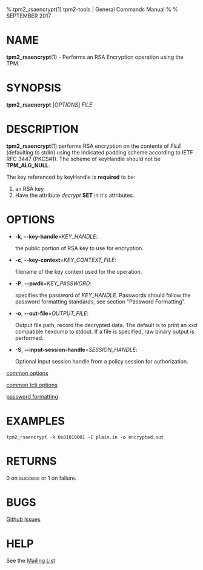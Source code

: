 % tpm2_rsaencrypt(1) tpm2-tools | General Commands Manual
%
% SEPTEMBER 2017

# NAME

**tpm2_rsaencrypt**(1) - Performs an RSA Encryption operation using the TPM.

# SYNOPSIS

**tpm2_rsaencrypt** [*OPTIONS*] _FILE_

# DESCRIPTION

**tpm2_rsaencrypt**(1) performs RSA encryption on the contents of _FILE_
(defaulting to stdin) using the indicated padding scheme according to
IETF RFC 3447 (PKCS#1). The scheme of keyHandle should not be **TPM_ALG_NULL**.

The key referenced by keyHandle is **required** to be:

1. an RSA key
2. Have the attribute *decrypt* **SET** in it's attributes.

# OPTIONS

  * **-k**, **--key-handle**=_KEY\_HANDLE_:

    the public portion of RSA key to use for encryption.

  * **-c**, **--key-context**=_KEY\_CONTEXT\_FILE_:

    filename of the key context used for the operation.

  * **-P**, **--pwdk**=_KEY\_PASSWORD_:

    specifies the password of _KEY\_HANDLE_. Passwords should follow the
    password formatting standards, see section "Password Formatting".

  * **-o**, **--out-file**=_OUTPUT\_FILE_:

    Output file path, record the decrypted data. The default is to print an
    xxd compatible hexdump to stdout. If a file is specified, raw binary
    output is performed.

  * **-S**, **--input-session-handle**=_SESSION\_HANDLE_:

    Optional Input session handle from a policy session for authorization.

[common options](common/options.md)

[common tcti options](common/tcti.md)

[password formatting](common/password.md)

# EXAMPLES

```
tpm2_rsaencrypt -k 0x81010001 -I plain.in -o encrypted.out
```

# RETURNS

0 on success or 1 on failure.

# BUGS

[Github Issues](https://github.com/01org/tpm2-tools/issues)

# HELP

See the [Mailing List](https://lists.01.org/mailman/listinfo/tpm2)